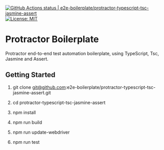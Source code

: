 [![GitHub Actions status | e2e-boilerplate/protractor-typescript-tsc-jasmine-assert](https://github.com/e2e-boilerplate/protractor-typescript-tsc-jasmine-assert/workflows/protractor-typescript-tsc-jasmine-assert/badge.svg)](https://github.com/e2e-boilerplate/protractor-typescript-tsc-jasmine-assert/actions?workflow=protractor-typescript-tsc-jasmine-assert) [![License: MIT](https://img.shields.io/badge/License-MIT-yellow.svg)](https://opensource.org/licenses/MIT)

# Protractor Boilerplate

Protractor end-to-end test automation boilerplate, using TypeScript, Tsc, Jasmine and Assert.

## Getting Started

1. git clone git@github.com:e2e-boilerplate/protractor-typescript-tsc-jasmine-assert.git

2. cd protractor-typescript-tsc-jasmine-assert

3. npm install

4. npm run build

5. npm run update-webdriver

6. npm run test
